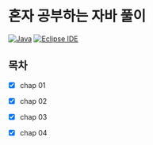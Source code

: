 # 혼자 공부하는 자바 풀이
[![Java](https://img.shields.io/badge/Java-007396?style=for-the-badge&logo=java&logoColor=white)](https://www.java.com/) [![Eclipse IDE](https://img.shields.io/badge/Eclipse_IDE-2C2255?style=for-the-badge&logo=eclipse-ide&logoColor=white)](https://www.eclipse.org/)


## 목차
- [x] chap 01
- [x] chap 02
- [x] chap 03
- [x] chap 04

